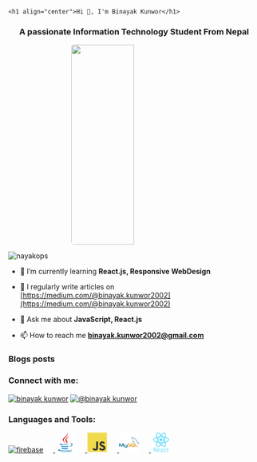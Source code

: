 
    <h1 align="center">Hi 👋, I'm Binayak Kunwor</h1>
<h3 align="center">A passionate Information Technology Student From Nepal</h3>
<img src="https://d6f6d0kpz0gyr.cloudfront.net/uploads/images-archive/Blog/Gifs/coding.gif" alt="" width="50%" height="400px" style="border-radius: 5px; display: block; margin: 0 auto;">
<p align="left"> <img src="https://komarev.com/ghpvc/?username=nayakops&label=Profile%20views&color=0e75b6&style=flat" alt="nayakops" /> </p>

- 🌱 I’m currently learning **React.js, Responsive WebDesign**

- 📝 I regularly write articles on [https://medium.com/@binayak.kunwor2002](https://medium.com/@binayak.kunwor2002)

- 💬 Ask me about **JavaScript, React.js**

- 📫 How to reach me **binayak.kunwor2002@gmail.com**

### Blogs posts
<!-- BLOG-POST-LIST:START -->
<!-- BLOG-POST-LIST:END -->

<h3 align="left">Connect with me:</h3>
<p align="left">
<a href="https://linkedin.com/in/binayak kunwor" target="blank"><img align="center" src="https://raw.githubusercontent.com/rahuldkjain/github-profile-readme-generator/master/src/images/icons/Social/linked-in-alt.svg" alt="binayak kunwor" height="30" width="40" /></a>
<a href="https://medium.com/@binayak kunwor" target="blank"><img align="center" src="https://raw.githubusercontent.com/rahuldkjain/github-profile-readme-generator/master/src/images/icons/Social/medium.svg" alt="@binayak kunwor" height="30" width="40" /></a>
</p>

<h3 align="left">Languages and Tools:</h3>
<p align="left"> <a href="https://firebase.google.com/" target="_blank" rel="noreferrer"> <img src="https://www.vectorlogo.zone/logos/firebase/firebase-icon.svg" alt="firebase" width="40" height="40" style="margin-right:20px;"/> </a>
    <a href="https://www.java.com" target="_blank" rel="noreferrer"> <img src="https://raw.githubusercontent.com/devicons/devicon/master/icons/java/java-original.svg" alt="java" width="40" height="40" style="margin-right:20px;"/> </a>
    <a href="https://developer.mozilla.org/en-US/docs/Web/JavaScript" target="_blank" rel="noreferrer"> <img src="https://raw.githubusercontent.com/devicons/devicon/master/icons/javascript/javascript-original.svg" alt="javascript" width="40" height="40" style="margin-right:20px;"/> </a> 
    <a href="https://www.mysql.com/" target="_blank" rel="noreferrer"> <img src="https://raw.githubusercontent.com/devicons/devicon/master/icons/mysql/mysql-original-wordmark.svg" alt="mysql" width="40" height="40" style="margin-right:20px;"/> </a> 
    <a href="https://reactjs.org/" target="_blank" rel="noreferrer"> <img src="https://raw.githubusercontent.com/devicons/devicon/master/icons/react/react-original-wordmark.svg" alt="react" width="40" height="40"/> </a> </p>
